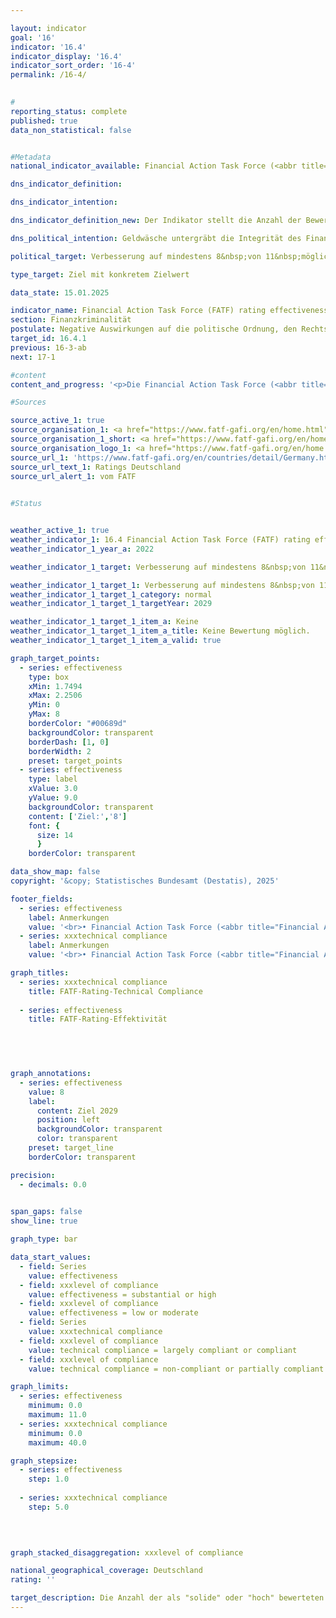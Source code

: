 ```yaml
---

layout: indicator        
goal: '16'        
indicator: '16.4'        
indicator_display: '16.4'        
indicator_sort_order: '16-4'        
permalink: /16-4/        
        

#
reporting_status: complete        
published: true        
data_non_statistical: false        


#Metadata        
national_indicator_available: Financial Action Task Force (<abbr title="Financial Action Task Force" tabindex="0">FATF</abbr>) rating effectiveness        

dns_indicator_definition:         

dns_indicator_intention:         

dns_indicator_definition_new: Der Indikator stellt die Anzahl der Bewertungen "solide" oder "hoch", bei der Prüfung der Effektivität nationaler Anstrengung bei der Bekämpfung von Geldwäsche und Terrorismusfinanzierung (Rating effectiveness) durch die Financial Action Task Force (<abbr title="Financial Action Task Force" tabindex="0">FATF</abbr>) dar.        

dns_political_intention: Geldwäsche untergräbt die Integrität des Finanzsystems, fördert organisierte Kriminalität und schwächt das Vertrauen in staatliche Institutionen. Terrorismusfinanzierung gefährdet zudem Sicherheit und Stabilität&nbsp;–&nbsp;beides grundlegende Voraussetzungen für nachhaltiges Wirtschaften und soziale Gerechtigkeit.         

political_target: Verbesserung auf mindestens 8&nbsp;von 11&nbsp;möglichen Punkten bis 2029        

type_target: Ziel mit konkretem Zielwert        

data_state: 15.01.2025        

indicator_name: Financial Action Task Force (FATF) rating effectiveness        
section: Finanzkriminalität        
postulate: Negative Auswirkungen auf die politische Ordnung, den Rechtsstaat, die Wirtschaft und die Gesellschaft verhindern        
target_id: 16.4.1        
previous: 16-3-ab        
next: 17-1        

#content         
content_and_progress: '<p>Die Financial Action Task Force (<abbr title="Financial Action Task Force" tabindex="0">FATF</abbr>) ist eine internationale Organisation, die 1989&nbsp;gegründet wurde, um die Bekämpfung von Geldwäsche, Terrorismusfinanzierung und Proliferationsfinanzierung (Finanzierung von Massenvernichtungswaffen) zu unterstützen. Sie hat ein Regelwerk aus Standards herausgegeben, zu denen sich über 200&nbsp;Staaten weltweit verpflichtet haben. Die <abbr title="Financial Action Task Force" tabindex="0">FATF</abbr>-Standards umfassen 40&nbsp;Empfehlungen, die einen wesentlichen Bestandteil der internationalen Bemühungen zur Sicherstellung der Integrität und Sicherheit des globalen Finanzsystems darstellen und in vielen Mitgliedsstaaten als Grundlage für nationale Gesetze dienen. Die <abbr title="Financial Action Task Force" tabindex="0">FATF</abbr> führt regelmäßige Evaluierungen in den Mitgliedsstaaten durch, bei denen neben der technischen Umsetzung der Empfehlungen (Technical Compliance) auch die Wirksamkeit (Effectiveness) dieser in der Praxis überprüft und bewertet wird.<br><br>Die Deutschlandprüfung im Rahmen des <abbr title="Financial Action Task Force" tabindex="0">FATF</abbr>-Evaluierungsprozesses fand von Herbst 2020&nbsp;bis Juni 2022&nbsp;statt. Teil des Prüfverfahrens ist auch ein Besuch der Prüfer der <abbr title="Financial Action Task Force" tabindex="0">FATF</abbr>. Während dieses Besuchs wurden Interviews mit Akteuren sowohl aus dem öffentlichen Sektor, wie das Bundesministerium der Finanzen (<abbr title="Bundesministerium der Finanzen" tabindex="0">BMF</abbr>), Justiz, Strafverfolgungsbehörden, die Zentralstelle für Finanztransaktionsuntersuchungen (FIU), die Bundesanstalt für Finanzdienstleistungsaufsicht (BaFin) sowie Aufsichtsbehörden der Länder, als auch mit Akteuren aus dem privaten Sektor, wie Banken und Finanzdienstleister und Berufsgruppen wie Notare, Steuerberater, Rechtsanwälte und Wirtschaftsprüfer geführt. Das Prüfungsverfahren verdeutlicht sowohl die Komplexität als auch die Bedeutung der Zusammenarbeit bei der Bekämpfung von Finanzkriminalität im Rahmen der <abbr title="Financial Action Task Force" tabindex="0">FATF</abbr>-Bewertung. Die Gesamtkoordination der Deutschlandprüfung lag innerhalb der Bundesregierung beim <abbr title="Bundesministerium der Finanzen" tabindex="0">BMF</abbr>.<br><br>Die Bewertung der Effektivität erfolgt anhand von elf Zwischenzielen, den sogenannten Immediate Outcomes (IOs), die verschiedene Themenbereiche der Bekämpfung von Finanzkriminalität abdecken. Diese Zwischenziele sind:<br><br><u>Übergreifend</u><ul><li><abbr title="Immediate Outcomes" tabindex="0">IO</abbr> 1: Risikoverständnis und Koordinierung</li><li><abbr title="Immediate Outcomes" tabindex="0">IO</abbr> 2: Internationale Kooperation</li></ul><u>Verhinderung von Missbrauch (Prävention)</u><ul><li><abbr title="Immediate Outcomes" tabindex="0">IO</abbr> 3: Aufsichtsbehörden</li><li><abbr title="Immediate Outcomes" tabindex="0">IO</abbr> 4: Präventivmaßnahmen der Beaufsichtigten</li><li><abbr title="Immediate Outcomes" tabindex="0">IO</abbr> 5: Wirtschaftlich Berechtigte</li></ul><u>Bekämpfung und Verfolgung (Repression)</u><ul><li><abbr title="Immediate Outcomes" tabindex="0">IO</abbr> 6: Finanzanalyse und &#8209;ermittlungen</li><li><abbr title="Immediate Outcomes" tabindex="0">IO</abbr> 7: Geldwäscheermittlungen und Strafverfolgung</li><li><abbr title="Immediate Outcomes" tabindex="0">IO</abbr> 8: Vermögensabschöpfung bei Geldwäsche</li><li><abbr title="Immediate Outcomes" tabindex="0">IO</abbr> 9: Terrorismusfinanzierung; Ermittlung und Strafverfolgung</li><li><abbr title="Immediate Outcomes" tabindex="0">IO</abbr> 10: Finanzsanktionen; Non-Profit-Organisation (NPO)</li><li><abbr title="Immediate Outcomes" tabindex="0">IO</abbr> 11: Proliferationsfinanzierung.</li></ul>Jedes Zwischenziel erhält eine Bewertung, die von „gering“ über „moderat“ bis „solide“ und „hoch“ reicht. Für diesen Indikator wird die Gesamtzahl der Zwischenziele angegeben, die mit „solide“ oder „hoch“ bewertet wurden. Änderungen, sowohl positive als auch negative, zwischen den Kategorien „gering“ und „moderat“ sowie zwischen „solide“ und „hoch“ bei einzelnen Zwischenzielen werden daher im nächsten Berichtsjahr durch diesen Indikator nicht erfasst.<br><br>Im Rahmen der Deutschlandprüfung 2022&nbsp;erhielten vier der insgesamt elf Zwischenziele (<abbr title="Immediate Outcomes" tabindex="0">IO</abbr> 1, <abbr title="Immediate Outcomes" tabindex="0">IO</abbr> 2, <abbr title="Immediate Outcomes" tabindex="0">IO</abbr> 8&nbsp;und <abbr title="Immediate Outcomes" tabindex="0">IO</abbr> 9) eine positive Bewertung. Keines der Zwischenziele erreichte jedoch die höchste Einstufung „hohe Effektivität“. Die übrigen sieben Zwischenziele (<abbr title="Immediate Outcomes" tabindex="0">IO</abbr> 3, <abbr title="Immediate Outcomes" tabindex="0">IO</abbr> 4, <abbr title="Immediate Outcomes" tabindex="0">IO</abbr> 5, <abbr title="Immediate Outcomes" tabindex="0">IO</abbr> 6, <abbr title="Immediate Outcomes" tabindex="0">IO</abbr> 7, <abbr title="Immediate Outcomes" tabindex="0">IO</abbr> 10&nbsp;und <abbr title="Immediate Outcomes" tabindex="0">IO</abbr> 11) wurden mit „moderat“ bewertet. Kein Themenbereich wurde mit „geringer Effektivität“ eingestuft. Das politisch festgelegte Ziel für die nächste Deutschlandprüfung im Jahr 2029&nbsp;ist es, in mindestens acht der elf Zwischenziele eine positive Bewertung zu erreichen.<br><br>Im Hinblick auf die technischen Anforderungen (Technical Compliance) wurden für Deutschland die internationalen Standards als „größtenteils umgesetzt“ bewertet. Von den 40&nbsp;<abbr title="Financial Action Task Force" tabindex="0">FATF</abbr>-Empfehlungen wurden keine bei der Deutschlandprüfung 2022&nbsp;als „nicht umgesetzt“ angesehen. Lediglich fünf der Empfehlungen galten als „teilweise umgesetzt“. Als Reaktion auf diese Bewertung wurden Nachbesserungen vorgenommen, sodass im Folgebericht 2023&nbsp;zwei dieser fünf Bewertungen auf „größtenteils umgesetzt“ heraufgestuft werden konnten. Die drei verbleibenden, nur in Teilen umgesetzten Empfehlungen beziehen sich auf die Bereiche „Corresponding banking“, „Transparency and beneficial ownership of legal persons“ und „Statistics“. Im Jahr 2023&nbsp;galten somit 37&nbsp;der <abbr title="Financial Action Task Force" tabindex="0">FATF</abbr>-Empfehlungen als „größtenteils umgesetzt“ (20) oder „umgesetzt“ (17).</p>'                

#Sources        

source_active_1: true
source_organisation_1: <a href="https://www.fatf-gafi.org/en/home.html" target="_blank" onclick="return confirm_alert('vom FATF', 'De')">Financial Action Task Force</a>
source_organisation_1_short: <a href="https://www.fatf-gafi.org/en/home.html" target="_blank" onclick="return confirm_alert('vom FATF', 'De')">Financial Action Task Force</a>
source_organisation_logo_1: <a href="https://www.fatf-gafi.org/en/home.html" target="_blank" onclick="return confirm_alert('vom FATF', 'De')"><img src="https://dnsTestEnvironment.github.io/dns-indicators/public/OrgImgDe/fatf.png" alt="Financial Action Task Force" title=" Klicken Sie hier um zur Homepage der Organisation Financial Action Task Force zu gelangen." style="height:60px; width:148px; border:transparent"/></a>
source_url_1: 'https://www.fatf-gafi.org/en/countries/detail/Germany.html'
source_url_text_1: Ratings Deutschland
source_url_alert_1: vom FATF
        

#Status        


weather_active_1: true
weather_indicator_1: 16.4 Financial Action Task Force (FATF) rating effectiveness
weather_indicator_1_year_a: 2022

weather_indicator_1_target: Verbesserung auf mindestens 8&nbsp;von 11&nbsp;möglichen Punkten bis 2029

weather_indicator_1_target_1: Verbesserung auf mindestens 8&nbsp;von 11&nbsp;möglichen Punkten bis 2029
weather_indicator_1_target_1_category: normal
weather_indicator_1_target_1_targetYear: 2029

weather_indicator_1_target_1_item_a: Keine
weather_indicator_1_target_1_item_a_title: Keine Bewertung möglich.
weather_indicator_1_target_1_item_a_valid: true        

graph_target_points:
  - series: effectiveness
    type: box
    xMin: 1.7494
    xMax: 2.2506
    yMin: 0
    yMax: 8
    borderColor: "#00689d"
    backgroundColor: transparent
    borderDash: [1, 0]
    borderWidth: 2
    preset: target_points
  - series: effectiveness
    type: label
    xValue: 3.0
    yValue: 9.0
    backgroundColor: transparent
    content: ['Ziel:','8']
    font: {
      size: 14
      }
    borderColor: transparent        

data_show_map: false        
copyright: '&copy; Statistisches Bundesamt (Destatis), 2025'        

footer_fields:
  - series: effectiveness
    label: Anmerkungen
    value: '<br>• Financial Action Task Force (<abbr title="Financial Action Task Force" tabindex="0">FATF</abbr>): Wichtigste internationale Institution zur Bekämpfung und Verhinderung von Geldwäsche, Terrorismusfinanzierung und Proliferationsfinanzierung.<br>• Effectiveness: Prüfung der Effektivität der nationalen Anstrengung bei der Bekämpfung von Geldwäsche und Terrorismusfinanzierung.<br>• Bestanden: Solide oder hoch.<br>• Nicht bestanden: Gering oder moderat.'
  - series: xxxtechnical compliance
    label: Anmerkungen
    value: '<br>• Financial Action Task Force (<abbr title="Financial Action Task Force" tabindex="0">FATF</abbr>): Wichtigste internationale Institution zur Bekämpfung und Verhinderung von Geldwäsche, Terrorismusfinanzierung und Proliferationsfinanzierung.<br>• Technical Compliance: Umsetzung der <abbr title="Financial Action Task Force" tabindex="0">FATF</abbr>-Standards im nationalen Recht und durch nationale Vorgaben.<br>• Bestanden: Größtenteils umgesetzt oder umgesetzt.<br>• Nicht bestanden: Nicht umgesetzt oder teilweise umgesetzt.<br>• 2022&nbsp;Bewertung aus der Deutschlandprüfung (Mutual Evaluation Report), 2023&nbsp;Bewertung aus der Nachbesserung (Follow-Up Report)'        

graph_titles: 
  - series: xxxtechnical compliance
    title: FATF-Rating-Technical Compliance
    
  - series: effectiveness
    title: FATF-Rating-Effektivität
            

        


graph_annotations:
  - series: effectiveness
    value: 8
    label:
      content: Ziel 2029
      position: left
      backgroundColor: transparent
      color: transparent
    preset: target_line
    borderColor: transparent        

precision: 
  - decimals: 0.0
            

span_gaps: false        
show_line: true        

graph_type: bar                

data_start_values: 
  - field: Series
    value: effectiveness
  - field: xxxlevel of compliance
    value: effectiveness = substantial or high
  - field: xxxlevel of compliance
    value: effectiveness = low or moderate
  - field: Series
    value: xxxtechnical compliance
  - field: xxxlevel of compliance
    value: technical compliance = largely compliant or compliant
  - field: xxxlevel of compliance
    value: technical compliance = non-compliant or partially compliant        

graph_limits: 
  - series: effectiveness
    minimum: 0.0
    maximum: 11.0
  - series: xxxtechnical compliance
    minimum: 0.0
    maximum: 40.0        

graph_stepsize: 
  - series: effectiveness
    step: 1.0
    
  - series: xxxtechnical compliance
    step: 5.0
            

        

graph_stacked_disaggregation: xxxlevel of compliance                

national_geographical_coverage: Deutschland                
rating: ''        

target_description: Die Anzahl der als "solide" oder "hoch" bewerteten Kategorien der Effectiveness Bewertung der Financial Action Task Force soll bis 2029&nbsp;auf mindestens 8&nbsp;gesteigert werden.<br><br>Keine Bewertung möglich. Zu wenig Datenpunkte.        
---
```


